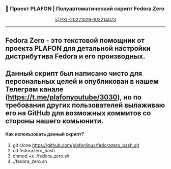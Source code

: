 ### 🚀 Проект PLAFON | Полуавтоматический скрипт Fedora Zero

<center><a href="https://ibb.co/mXc2LZ6"><img src="https://i.ibb.co/Sd3MhYR/PXL-20221029-103214073.jpg" alt="PXL-20221029-103214073" border="0"></a></center>

---
Fedora Zero - это текстовой помощник от проекта PLAFON для детальной настройки дистрибутива Fedora и его производных.
---
Данный скрипт был написано чисто для персональных целей и опубликован в нашем Телеграм канале (https://t.me/plafonyoutube/3030), но по требования других пользователей вылаживаю его на GitHub для возможных коммитов со стороны нашего комьюнити.
---

#### Как использовать данный скрипт?

01. git clone https://github.com/plafonlinux/fedorazero_bash.git
02. cd fedorazero_bash
03. chmod +x ./fedora_zero.sh
04. ./fedora_zero.sh
